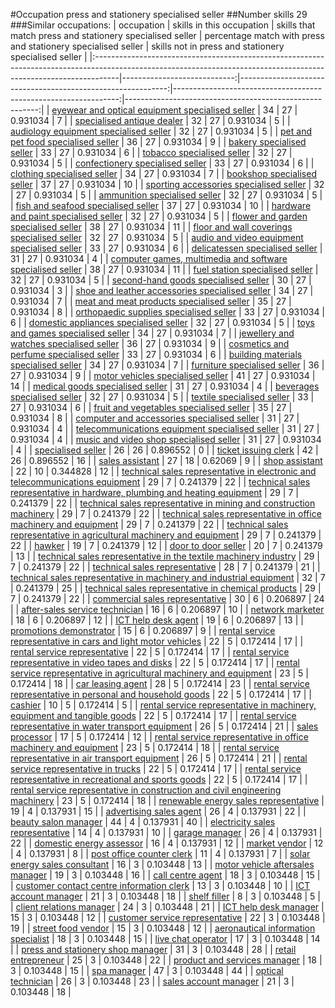 #Occupation press and stationery specialised seller
##Number skills 29
###Similar occupations:
| occupation                                                                                                                                                        |   skills in this occupation |   skills that match press and stationery specialised seller |   percentage match with press and stationery specialised seller |   skills not in press and stationery specialised seller |
|:------------------------------------------------------------------------------------------------------------------------------------------------------------------|----------------------------:|------------------------------------------------------------:|----------------------------------------------------------------:|--------------------------------------------------------:|
| [eyewear and optical equipment specialised seller](eyewear_and_optical_equipment_specialised_seller.md)                                                           |                          34 |                                                          27 |                                                        0.931034 |                                                       7 |
| [specialised antique dealer](specialised_antique_dealer.md)                                                                                                       |                          32 |                                                          27 |                                                        0.931034 |                                                       5 |
| [audiology equipment specialised seller](audiology_equipment_specialised_seller.md)                                                                               |                          32 |                                                          27 |                                                        0.931034 |                                                       5 |
| [pet and pet food specialised seller](pet_and_pet_food_specialised_seller.md)                                                                                     |                          36 |                                                          27 |                                                        0.931034 |                                                       9 |
| [bakery specialised seller](bakery_specialised_seller.md)                                                                                                         |                          33 |                                                          27 |                                                        0.931034 |                                                       6 |
| [tobacco specialised seller](tobacco_specialised_seller.md)                                                                                                       |                          32 |                                                          27 |                                                        0.931034 |                                                       5 |
| [confectionery specialised seller](confectionery_specialised_seller.md)                                                                                           |                          33 |                                                          27 |                                                        0.931034 |                                                       6 |
| [clothing specialised seller](clothing_specialised_seller.md)                                                                                                     |                          34 |                                                          27 |                                                        0.931034 |                                                       7 |
| [bookshop specialised seller](bookshop_specialised_seller.md)                                                                                                     |                          37 |                                                          27 |                                                        0.931034 |                                                      10 |
| [sporting accessories specialised seller](sporting_accessories_specialised_seller.md)                                                                             |                          32 |                                                          27 |                                                        0.931034 |                                                       5 |
| [ammunition specialised seller](ammunition_specialised_seller.md)                                                                                                 |                          32 |                                                          27 |                                                        0.931034 |                                                       5 |
| [fish and seafood specialised seller](fish_and_seafood_specialised_seller.md)                                                                                     |                          37 |                                                          27 |                                                        0.931034 |                                                      10 |
| [hardware and paint specialised seller](hardware_and_paint_specialised_seller.md)                                                                                 |                          32 |                                                          27 |                                                        0.931034 |                                                       5 |
| [flower and garden specialised seller](flower_and_garden_specialised_seller.md)                                                                                   |                          38 |                                                          27 |                                                        0.931034 |                                                      11 |
| [floor and wall coverings specialised seller](floor_and_wall_coverings_specialised_seller.md)                                                                     |                          32 |                                                          27 |                                                        0.931034 |                                                       5 |
| [audio and video equipment specialised seller](audio_and_video_equipment_specialised_seller.md)                                                                   |                          33 |                                                          27 |                                                        0.931034 |                                                       6 |
| [delicatessen specialised seller](delicatessen_specialised_seller.md)                                                                                             |                          31 |                                                          27 |                                                        0.931034 |                                                       4 |
| [computer games, multimedia and software specialised seller](computer_games,_multimedia_and_software_specialised_seller.md)                                       |                          38 |                                                          27 |                                                        0.931034 |                                                      11 |
| [fuel station specialised seller](fuel_station_specialised_seller.md)                                                                                             |                          32 |                                                          27 |                                                        0.931034 |                                                       5 |
| [second-hand goods specialised seller](second-hand_goods_specialised_seller.md)                                                                                   |                          30 |                                                          27 |                                                        0.931034 |                                                       3 |
| [shoe and leather accessories specialised seller](shoe_and_leather_accessories_specialised_seller.md)                                                             |                          34 |                                                          27 |                                                        0.931034 |                                                       7 |
| [meat and meat products specialised seller](meat_and_meat_products_specialised_seller.md)                                                                         |                          35 |                                                          27 |                                                        0.931034 |                                                       8 |
| [orthopaedic supplies specialised seller](orthopaedic_supplies_specialised_seller.md)                                                                             |                          33 |                                                          27 |                                                        0.931034 |                                                       6 |
| [domestic appliances specialised seller](domestic_appliances_specialised_seller.md)                                                                               |                          32 |                                                          27 |                                                        0.931034 |                                                       5 |
| [toys and games specialised seller](toys_and_games_specialised_seller.md)                                                                                         |                          34 |                                                          27 |                                                        0.931034 |                                                       7 |
| [jewellery and watches specialised seller](jewellery_and_watches_specialised_seller.md)                                                                           |                          36 |                                                          27 |                                                        0.931034 |                                                       9 |
| [cosmetics and perfume specialised seller](cosmetics_and_perfume_specialised_seller.md)                                                                           |                          33 |                                                          27 |                                                        0.931034 |                                                       6 |
| [building materials specialised seller](building_materials_specialised_seller.md)                                                                                 |                          34 |                                                          27 |                                                        0.931034 |                                                       7 |
| [furniture specialised seller](furniture_specialised_seller.md)                                                                                                   |                          36 |                                                          27 |                                                        0.931034 |                                                       9 |
| [motor vehicles specialised seller](motor_vehicles_specialised_seller.md)                                                                                         |                          41 |                                                          27 |                                                        0.931034 |                                                      14 |
| [medical goods specialised seller](medical_goods_specialised_seller.md)                                                                                           |                          31 |                                                          27 |                                                        0.931034 |                                                       4 |
| [beverages specialised seller](beverages_specialised_seller.md)                                                                                                   |                          32 |                                                          27 |                                                        0.931034 |                                                       5 |
| [textile specialised seller](textile_specialised_seller.md)                                                                                                       |                          33 |                                                          27 |                                                        0.931034 |                                                       6 |
| [fruit and vegetables specialised seller](fruit_and_vegetables_specialised_seller.md)                                                                             |                          35 |                                                          27 |                                                        0.931034 |                                                       8 |
| [computer and accessories specialised seller](computer_and_accessories_specialised_seller.md)                                                                     |                          31 |                                                          27 |                                                        0.931034 |                                                       4 |
| [telecommunications equipment specialised seller](telecommunications_equipment_specialised_seller.md)                                                             |                          31 |                                                          27 |                                                        0.931034 |                                                       4 |
| [music and video shop specialised seller](music_and_video_shop_specialised_seller.md)                                                                             |                          31 |                                                          27 |                                                        0.931034 |                                                       4 |
| [specialised seller](specialised_seller.md)                                                                                                                       |                          26 |                                                          26 |                                                        0.896552 |                                                       0 |
| [ticket issuing clerk](ticket_issuing_clerk.md)                                                                                                                   |                          42 |                                                          26 |                                                        0.896552 |                                                      16 |
| [sales assistant](sales_assistant.md)                                                                                                                             |                          27 |                                                          18 |                                                        0.62069  |                                                       9 |
| [shop assistant](shop_assistant.md)                                                                                                                               |                          22 |                                                          10 |                                                        0.344828 |                                                      12 |
| [technical sales representative in electronic and telecommunications equipment](technical_sales_representative_in_electronic_and_telecommunications_equipment.md) |                          29 |                                                           7 |                                                        0.241379 |                                                      22 |
| [technical sales representative in hardware, plumbing and heating equipment](technical_sales_representative_in_hardware,_plumbing_and_heating_equipment.md)       |                          29 |                                                           7 |                                                        0.241379 |                                                      22 |
| [technical sales representative in mining and construction machinery](technical_sales_representative_in_mining_and_construction_machinery.md)                     |                          29 |                                                           7 |                                                        0.241379 |                                                      22 |
| [technical sales representative in office machinery and equipment](technical_sales_representative_in_office_machinery_and_equipment.md)                           |                          29 |                                                           7 |                                                        0.241379 |                                                      22 |
| [technical sales representative in agricultural machinery and equipment](technical_sales_representative_in_agricultural_machinery_and_equipment.md)               |                          29 |                                                           7 |                                                        0.241379 |                                                      22 |
| [hawker](hawker.md)                                                                                                                                               |                          19 |                                                           7 |                                                        0.241379 |                                                      12 |
| [door to door seller](door_to_door_seller.md)                                                                                                                     |                          20 |                                                           7 |                                                        0.241379 |                                                      13 |
| [technical sales representative in the textile machinery industry](technical_sales_representative_in_the_textile_machinery_industry.md)                           |                          29 |                                                           7 |                                                        0.241379 |                                                      22 |
| [technical sales representative](technical_sales_representative.md)                                                                                               |                          28 |                                                           7 |                                                        0.241379 |                                                      21 |
| [technical sales representative in machinery and industrial equipment](technical_sales_representative_in_machinery_and_industrial_equipment.md)                   |                          32 |                                                           7 |                                                        0.241379 |                                                      25 |
| [technical sales representative in chemical products](technical_sales_representative_in_chemical_products.md)                                                     |                          29 |                                                           7 |                                                        0.241379 |                                                      22 |
| [commercial sales representative](commercial_sales_representative.md)                                                                                             |                          30 |                                                           6 |                                                        0.206897 |                                                      24 |
| [after-sales service technician](after-sales_service_technician.md)                                                                                               |                          16 |                                                           6 |                                                        0.206897 |                                                      10 |
| [network marketer](network_marketer.md)                                                                                                                           |                          18 |                                                           6 |                                                        0.206897 |                                                      12 |
| [ICT help desk agent](ICT_help_desk_agent.md)                                                                                                                     |                          19 |                                                           6 |                                                        0.206897 |                                                      13 |
| [promotions demonstrator](promotions_demonstrator.md)                                                                                                             |                          15 |                                                           6 |                                                        0.206897 |                                                       9 |
| [rental service representative in cars and light motor vehicles](rental_service_representative_in_cars_and_light_motor_vehicles.md)                               |                          22 |                                                           5 |                                                        0.172414 |                                                      17 |
| [rental service representative](rental_service_representative.md)                                                                                                 |                          22 |                                                           5 |                                                        0.172414 |                                                      17 |
| [rental service representative in video tapes and disks](rental_service_representative_in_video_tapes_and_disks.md)                                               |                          22 |                                                           5 |                                                        0.172414 |                                                      17 |
| [rental service representative in agricultural machinery and equipment](rental_service_representative_in_agricultural_machinery_and_equipment.md)                 |                          23 |                                                           5 |                                                        0.172414 |                                                      18 |
| [car leasing agent](car_leasing_agent.md)                                                                                                                         |                          28 |                                                           5 |                                                        0.172414 |                                                      23 |
| [rental service representative in personal and household goods](rental_service_representative_in_personal_and_household_goods.md)                                 |                          22 |                                                           5 |                                                        0.172414 |                                                      17 |
| [cashier](cashier.md)                                                                                                                                             |                          10 |                                                           5 |                                                        0.172414 |                                                       5 |
| [rental service representative in machinery, equipment and tangible goods](rental_service_representative_in_machinery,_equipment_and_tangible_goods.md)           |                          22 |                                                           5 |                                                        0.172414 |                                                      17 |
| [rental service representative in water transport equipment](rental_service_representative_in_water_transport_equipment.md)                                       |                          26 |                                                           5 |                                                        0.172414 |                                                      21 |
| [sales processor](sales_processor.md)                                                                                                                             |                          17 |                                                           5 |                                                        0.172414 |                                                      12 |
| [rental service representative in office machinery and equipment](rental_service_representative_in_office_machinery_and_equipment.md)                             |                          23 |                                                           5 |                                                        0.172414 |                                                      18 |
| [rental service representative in air transport equipment](rental_service_representative_in_air_transport_equipment.md)                                           |                          26 |                                                           5 |                                                        0.172414 |                                                      21 |
| [rental service representative in trucks](rental_service_representative_in_trucks.md)                                                                             |                          22 |                                                           5 |                                                        0.172414 |                                                      17 |
| [rental service representative in recreational and sports goods](rental_service_representative_in_recreational_and_sports_goods.md)                               |                          22 |                                                           5 |                                                        0.172414 |                                                      17 |
| [rental service representative in construction and civil engineering machinery](rental_service_representative_in_construction_and_civil_engineering_machinery.md) |                          23 |                                                           5 |                                                        0.172414 |                                                      18 |
| [renewable energy sales representative](renewable_energy_sales_representative.md)                                                                                 |                          19 |                                                           4 |                                                        0.137931 |                                                      15 |
| [advertising sales agent](advertising_sales_agent.md)                                                                                                             |                          26 |                                                           4 |                                                        0.137931 |                                                      22 |
| [beauty salon manager](beauty_salon_manager.md)                                                                                                                   |                          44 |                                                           4 |                                                        0.137931 |                                                      40 |
| [electricity sales representative](electricity_sales_representative.md)                                                                                           |                          14 |                                                           4 |                                                        0.137931 |                                                      10 |
| [garage manager](garage_manager.md)                                                                                                                               |                          26 |                                                           4 |                                                        0.137931 |                                                      22 |
| [domestic energy assessor](domestic_energy_assessor.md)                                                                                                           |                          16 |                                                           4 |                                                        0.137931 |                                                      12 |
| [market vendor](market_vendor.md)                                                                                                                                 |                          12 |                                                           4 |                                                        0.137931 |                                                       8 |
| [post office counter clerk](post_office_counter_clerk.md)                                                                                                         |                          11 |                                                           4 |                                                        0.137931 |                                                       7 |
| [solar energy sales consultant](solar_energy_sales_consultant.md)                                                                                                 |                          16 |                                                           3 |                                                        0.103448 |                                                      13 |
| [motor vehicle aftersales manager](motor_vehicle_aftersales_manager.md)                                                                                           |                          19 |                                                           3 |                                                        0.103448 |                                                      16 |
| [call centre agent](call_centre_agent.md)                                                                                                                         |                          18 |                                                           3 |                                                        0.103448 |                                                      15 |
| [customer contact centre information clerk](customer_contact_centre_information_clerk.md)                                                                         |                          13 |                                                           3 |                                                        0.103448 |                                                      10 |
| [ICT account manager](ICT_account_manager.md)                                                                                                                     |                          21 |                                                           3 |                                                        0.103448 |                                                      18 |
| [shelf filler](shelf_filler.md)                                                                                                                                   |                           8 |                                                           3 |                                                        0.103448 |                                                       5 |
| [client relations manager](client_relations_manager.md)                                                                                                           |                          24 |                                                           3 |                                                        0.103448 |                                                      21 |
| [ICT help desk manager](ICT_help_desk_manager.md)                                                                                                                 |                          15 |                                                           3 |                                                        0.103448 |                                                      12 |
| [customer service representative](customer_service_representative.md)                                                                                             |                          22 |                                                           3 |                                                        0.103448 |                                                      19 |
| [street food vendor](street_food_vendor.md)                                                                                                                       |                          15 |                                                           3 |                                                        0.103448 |                                                      12 |
| [aeronautical information specialist](aeronautical_information_specialist.md)                                                                                     |                          18 |                                                           3 |                                                        0.103448 |                                                      15 |
| [live chat operator](live_chat_operator.md)                                                                                                                       |                          17 |                                                           3 |                                                        0.103448 |                                                      14 |
| [press and stationery shop manager](press_and_stationery_shop_manager.md)                                                                                         |                          31 |                                                           3 |                                                        0.103448 |                                                      28 |
| [retail entrepreneur](retail_entrepreneur.md)                                                                                                                     |                          25 |                                                           3 |                                                        0.103448 |                                                      22 |
| [product and services manager](product_and_services_manager.md)                                                                                                   |                          18 |                                                           3 |                                                        0.103448 |                                                      15 |
| [spa manager](spa_manager.md)                                                                                                                                     |                          47 |                                                           3 |                                                        0.103448 |                                                      44 |
| [optical technician](optical_technician.md)                                                                                                                       |                          26 |                                                           3 |                                                        0.103448 |                                                      23 |
| [sales account manager](sales_account_manager.md)                                                                                                                 |                          21 |                                                           3 |                                                        0.103448 |                                                      18 |
